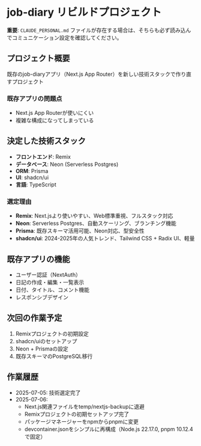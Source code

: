 # job-diary リビルドプロジェクト

**重要**: `CLAUDE_PERSONAL.md` ファイルが存在する場合は、そちらも必ず読み込んでコミュニケーション設定を確認してください。

## プロジェクト概要
既存のjob-diaryアプリ（Next.js App Router）を新しい技術スタックで作り直すプロジェクト

### 既存アプリの問題点
- Next.js App Routerが使いにくい
- 複雑な構成になってしまっている

## 決定した技術スタック
- **フロントエンド**: Remix
- **データベース**: Neon (Serverless Postgres)
- **ORM**: Prisma
- **UI**: shadcn/ui
- **言語**: TypeScript

### 選定理由
- **Remix**: Next.jsより使いやすい、Web標準重視、フルスタック対応
- **Neon**: Serverless Postgres、自動スケーリング、ブランチング機能
- **Prisma**: 既存スキーマ活用可能、Neon対応、型安全性
- **shadcn/ui**: 2024-2025年の人気トレンド、Tailwind CSS + Radix UI、軽量

## 既存アプリの機能
- ユーザー認証（NextAuth）
- 日記の作成・編集・一覧表示
- 日付、タイトル、コメント機能
- レスポンシブデザイン

## 次回の作業予定
1. Remixプロジェクトの初期設定
2. shadcn/uiのセットアップ
3. Neon + Prismaの設定
4. 既存スキーマのPostgreSQL移行

## 作業履歴
- 2025-07-05: 技術選定完了
- 2025-07-06: 
  - Next.js関連ファイルをtemp/nextjs-backupに退避
  - Remixプロジェクトの初期セットアップ完了
  - パッケージマネージャーをnpmからpnpmに変更
  - devcontainer.jsonをシンプルに再構成（Node.js 22.17.0, pnpm 10.12.4で固定）